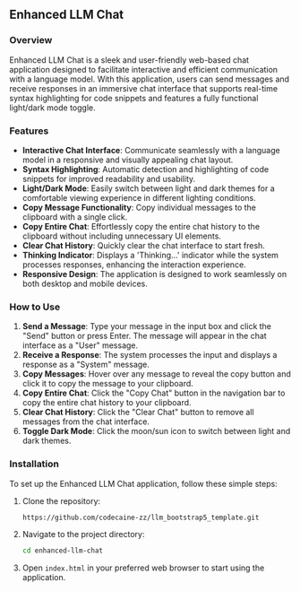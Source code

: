 ## Enhanced LLM Chat

### Overview
Enhanced LLM Chat is a sleek and user-friendly web-based chat application designed to facilitate interactive and efficient communication with a language model. With this application, users can send messages and receive responses in an immersive chat interface that supports real-time syntax highlighting for code snippets and features a fully functional light/dark mode toggle.

### Features
- **Interactive Chat Interface**: Communicate seamlessly with a language model in a responsive and visually appealing chat layout.
- **Syntax Highlighting**: Automatic detection and highlighting of code snippets for improved readability and usability.
- **Light/Dark Mode**: Easily switch between light and dark themes for a comfortable viewing experience in different lighting conditions.
- **Copy Message Functionality**: Copy individual messages to the clipboard with a single click.
- **Copy Entire Chat**: Effortlessly copy the entire chat history to the clipboard without including unnecessary UI elements.
- **Clear Chat History**: Quickly clear the chat interface to start fresh.
- **Thinking Indicator**: Displays a 'Thinking...' indicator while the system processes responses, enhancing the interaction experience.
- **Responsive Design**: The application is designed to work seamlessly on both desktop and mobile devices.

### How to Use
1. **Send a Message**: Type your message in the input box and click the "Send" button or press Enter. The message will appear in the chat interface as a "User" message.
2. **Receive a Response**: The system processes the input and displays a response as a "System" message.
3. **Copy Messages**: Hover over any message to reveal the copy button and click it to copy the message to your clipboard.
4. **Copy Entire Chat**: Click the "Copy Chat" button in the navigation bar to copy the entire chat history to your clipboard.
5. **Clear Chat History**: Click the "Clear Chat" button to remove all messages from the chat interface.
6. **Toggle Dark Mode**: Click the moon/sun icon to switch between light and dark themes.

### Installation
To set up the Enhanced LLM Chat application, follow these simple steps:
1. Clone the repository:
    ```bash
    https://github.com/codecaine-zz/llm_bootstrap5_template.git
    ```
2. Navigate to the project directory:
    ```bash
    cd enhanced-llm-chat
    ```
3. Open `index.html` in your preferred web browser to start using the application.